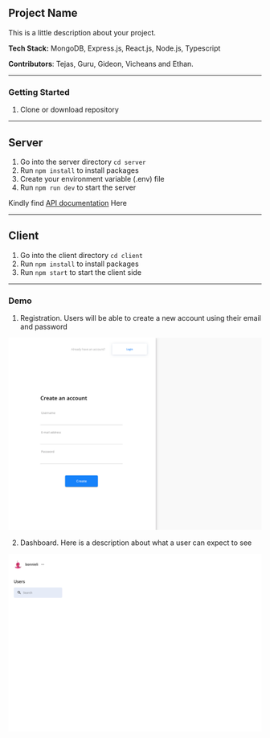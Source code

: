 ## Project Name

This is a little description about your project.

**Tech Stack:** MongoDB, Express.js, React.js, Node.js, Typescript

**Contributors**: Tejas, Guru, Gideon, Vicheans and Ethan.

---

### Getting Started

1. Clone or download repository

---

## Server

1. Go into the server directory `cd server`
2. Run `npm install` to install packages
3. Create your environment variable (.env) file
4. Run `npm run dev` to start the server

Kindly find [API documentation](https://documenter.getpostman.com/view/10413337/UV5f6tSz) Here 

---

## Client

1. Go into the client directory `cd client`
2. Run `npm install` to install packages
3. Run `npm start` to start the client side

---

### Demo

1. Registration. Users will be able to create a new account using their email and password

![Signup Demo](demo/images/signup.png)

2. Dashboard. Here is a description about what a user can expect to see

![Dashboard](demo/images/dashboard.png)
